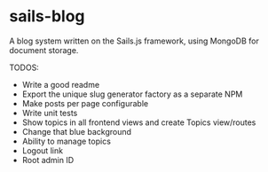 # sails-blog
A blog system written on the Sails.js framework, using MongoDB for document storage.

TODOS:

* Write a good readme
* Export the unique slug generator factory as a separate NPM
* Make posts per page configurable
* Write unit tests
* Show topics in all frontend views and create Topics view/routes
* Change that blue background
* Ability to manage topics
* Logout link
* Root admin ID